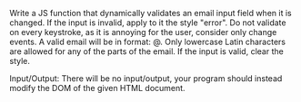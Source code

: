 Write a JS function that dynamically validates an email input field when it is changed. If the input is invalid,
apply to it the style "error". Do not validate on every keystroke, as it is annoying for the user, consider only
change events.
A valid email will be in format: <name>@<domain>.<extension>
Only lowercase Latin characters are allowed for any of the parts of the email. If the input is valid, clear the
style.
  
Input/Output:
There will be no input/output, your program should instead modify the DOM of the given HTML
document.
